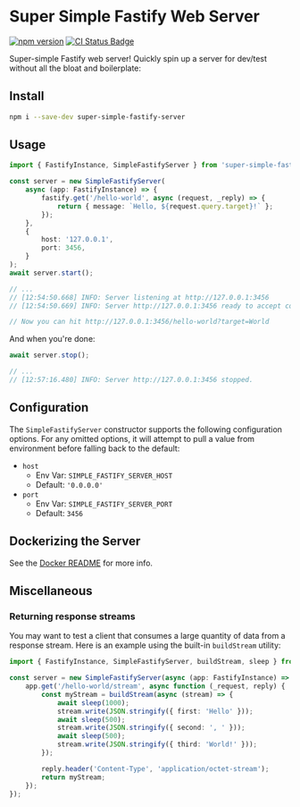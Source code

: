 # Super Simple Fastify Web Server

[![npm version](https://badge.fury.io/js/super-simple-fastify-server.svg)](https://badge.fury.io/js/super-simple-fastify-server)
[![CI Status Badge](https://github.com/adamhamlin/super-simple-fastify-server/actions/workflows/ci.yaml/badge.svg)](https://github.com/adamhamlin/super-simple-fastify-server/actions/workflows/ci.yaml)

Super-simple Fastify web server! Quickly spin up a server for dev/test without all the bloat and boilerplate:

## Install

```bash
npm i --save-dev super-simple-fastify-server
```

## Usage

```ts
import { FastifyInstance, SimpleFastifyServer } from 'super-simple-fastify-server';

const server = new SimpleFastifyServer(
    async (app: FastifyInstance) => {
        fastify.get('/hello-world', async (request, _reply) => {
            return { message: `Hello, ${request.query.target}!` };
        });
    },
    {
        host: '127.0.0.1',
        port: 3456,
    }
);
await server.start();

// ...
// [12:54:50.668] INFO: Server listening at http://127.0.0.1:3456
// [12:54:50.669] INFO: Server http://127.0.0.1:3456 ready to accept connections!

// Now you can hit http://127.0.0.1:3456/hello-world?target=World
```

And when you're done:

```ts
await server.stop();

// ...
// [12:57:16.480] INFO: Server http://127.0.0.1:3456 stopped.
```

## Configuration

The `SimpleFastifyServer` constructor supports the following configuration options. For any omitted options, it will attempt to pull a value from environment before falling back to the default:

-   `host`
    -   Env Var: `SIMPLE_FASTIFY_SERVER_HOST`
    -   Default: `'0.0.0.0'`
-   `port`
    -   Env Var: `SIMPLE_FASTIFY_SERVER_PORT`
    -   Default: `3456`

## Dockerizing the Server

See the [Docker README](./readme/DOCKER.md) for more info.

## Miscellaneous

### Returning response streams

You may want to test a client that consumes a large quantity of data from a response stream. Here is an example using the built-in `buildStream` utility:

```ts
import { FastifyInstance, SimpleFastifyServer, buildStream, sleep } from 'super-simple-fastify-server';

const server = new SimpleFastifyServer(async (app: FastifyInstance) => {
    app.get('/hello-world/stream', async function (_request, reply) {
        const myStream = buildStream(async (stream) => {
            await sleep(1000);
            stream.write(JSON.stringify({ first: 'Hello' }));
            await sleep(500);
            stream.write(JSON.stringify({ second: ', ' }));
            await sleep(500);
            stream.write(JSON.stringify({ third: 'World!' }));
        });

        reply.header('Content-Type', 'application/octet-stream');
        return myStream;
    });
});
```
